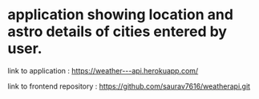 # application showing location and astro details of cities entered by user.

link to application : https://weather---api.herokuapp.com/

link to frontend repository : https://github.com/saurav7616/weatherapi.git

